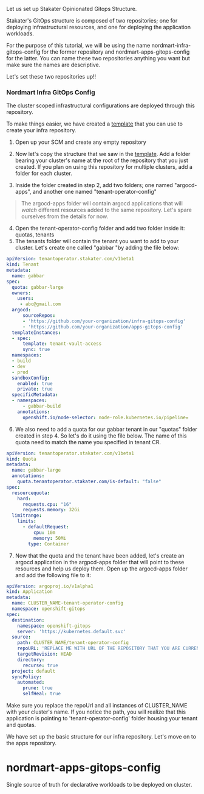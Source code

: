 Let us set up Stakater Opinionated Gitops Structure.

Stakater's GitOps structure is composed of two repositories; one for deploying infrastructural resources, and one for deploying the application workloads.

For the purpose of this tutorial, we will be using the name nordmart-infra-gitops-config for the former repository and nordmart-apps-gitops-config for the latter.
You can name these two repositories anything you want but make sure the names are descriptive.

Let's set these two repositories up!!

### Nordmart Infra GitOps Config
The cluster scoped infrastructural configurations are deployed through this repository.

To make things easier, we have created a [template](https://github.com/stakater/infra-gitops-config.git) that you can use to create your infra repository.

1. Open up your SCM and create any empty repository 

2. Now let's copy the structure that we saw in the [template](https://github.com/stakater/infra-gitops-config.git). Add a folder bearing your cluster's name at the root of the repository that you just created. If you plan on using this repository for multiple clusters, add a folder for each cluster.
3. Inside the folder created in step 2, add two folders; one named "argocd-apps", and another one named "tenant-operator-config"
 
> The argocd-apps folder will contain argocd applications that will _watch_ different resources added to the same repository. Let's spare ourselves from the details for now.

4. Open the tenant-operator-config folder and add two folder inside it: quotas, tenants
5. The tenants folder will contain the tenant you want to add to your cluster. Let's create one called "gabbar "by adding the file below:

```yaml
apiVersion: tenantoperator.stakater.com/v1beta1
kind: Tenant
metadata:
  name: gabbar
spec:
  quota: gabbar-large
  owners:
    users:
     - abc@gmail.com
  argocd:
      sourceRepos:
      - 'https://github.com/your-organization/infra-gitops-config'
      - 'https://github.com/your-organization/apps-gitops-config'
  templateInstances:
  - spec:
      template: tenant-vault-access
      sync: true
  namespaces:
  - build
  - dev
  - prod
  sandboxConfig:
    enabled: true
    private: true
  specificMetadata:
  - namespaces:
      - gabbar-build
    annotations:
      openshift.io/node-selector: node-role.kubernetes.io/pipeline=

```
6. We also need to add a quota for our gabbar tenant in our "quotas" folder created in step 4. So let's do it using the file below. The name of this quota need to match the name you specified in tenant CR.
```yaml
apiVersion: tenantoperator.stakater.com/v1beta1
kind: Quota
metadata:
  name: gabbar-large
  annotations:
    quota.tenantoperator.stakater.com/is-default: "false"
spec:
  resourcequota:
    hard:
      requests.cpu: "16"
      requests.memory: 32Gi
  limitrange:
    limits:
      - defaultRequest:
          cpu: 10m
          memory: 50Mi
        type: Container

```
7. Now that the quota and the tenant have been added, let's create an argocd application in the argpcd-apps folder that will point to these resources and help us deploy them.
Open up the argocd-apps folder and add the following file to it:

```yaml
apiVersion: argoproj.io/v1alpha1
kind: Application
metadata:
  name: CLUSTER_NAME-tenant-operator-config
  namespace: openshift-gitops
spec:
  destination:
    namespace: openshift-gitops
    server: 'https://kubernetes.default.svc'
  source:
    path: CLUSTER_NAME/tenant-operator-config
    repoURL: 'REPLACE ME WITH URL OF THE REPOSITORY THAT YOU ARE CURRENTLY WORKING ON'
    targetRevision: HEAD
    directory:
      recurse: true
  project: default
  syncPolicy:
    automated:
      prune: true
      selfHeal: true

```
Make sure you replace the repoUrl and all instances of CLUSTER_NAME with your cluster's name.
If you notice the path, you will realize that this application is pointing to 'tenant-operator-config' folder housing your tenant and quotas.

We have set up the basic structure for our infra repository. Let's move on to the apps repository.

# nordmart-apps-gitops-config

Single source of truth for declarative workloads to be deployed on cluster.



